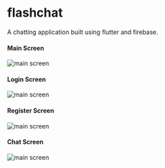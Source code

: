 # flashchat

A chatting application built using flutter and firebase.

#### Main Screen
![main screen](https://github.com/IamIr0nMan/flash-chat/blob/main/screenshots/main%20screen.png)


#### Login Screen
![main screen](https://github.com/IamIr0nMan/flash-chat/blob/main/screenshots/chat.png)



#### Register Screen
![main screen](https://github.com/IamIr0nMan/flash-chat/blob/main/screenshots/register.png)



#### Chat Screen
![main screen](https://github.com/IamIr0nMan/flash-chat/blob/main/screenshots/login.png)
